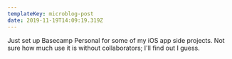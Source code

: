 ```yaml
---
templateKey: microblog-post
date: 2019-11-19T14:09:19.319Z
---
```


Just set up Basecamp Personal for some of my iOS app side projects. Not sure how much use it is without collaborators; I'll find out I guess.
